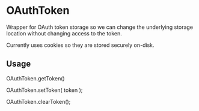 OAuthToken
=======

Wrapper for OAuth token storage so we can change the underlying storage location without changing access to the token.

Currently uses cookies so they are stored securely on-disk.

## Usage

OAuthToken.getToken()

OAuthToken.setToken( token );

OAuthToken.clearToken();
